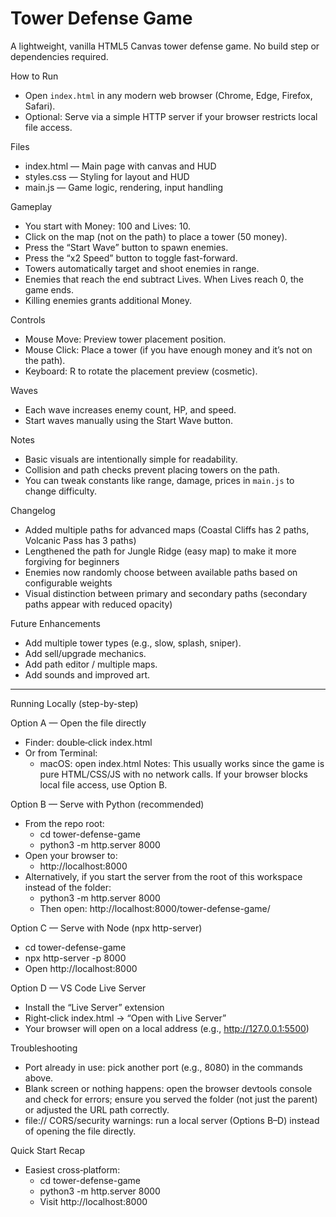 # Tower Defense Game

A lightweight, vanilla HTML5 Canvas tower defense game. No build step or dependencies required.

How to Run
- Open `index.html` in any modern web browser (Chrome, Edge, Firefox, Safari).
- Optional: Serve via a simple HTTP server if your browser restricts local file access.

Files
- index.html — Main page with canvas and HUD
- styles.css — Styling for layout and HUD
- main.js — Game logic, rendering, input handling

Gameplay
- You start with Money: 100 and Lives: 10.
- Click on the map (not on the path) to place a tower (50 money).
- Press the “Start Wave” button to spawn enemies.
- Press the “x2 Speed” button to toggle fast-forward.
- Towers automatically target and shoot enemies in range.
- Enemies that reach the end subtract Lives. When Lives reach 0, the game ends.
- Killing enemies grants additional Money.

Controls
- Mouse Move: Preview tower placement position.
- Mouse Click: Place a tower (if you have enough money and it’s not on the path).
- Keyboard: R to rotate the placement preview (cosmetic).

Waves
- Each wave increases enemy count, HP, and speed.
- Start waves manually using the Start Wave button.

Notes
- Basic visuals are intentionally simple for readability.
- Collision and path checks prevent placing towers on the path.
- You can tweak constants like range, damage, prices in `main.js` to change difficulty.

Changelog
- Added multiple paths for advanced maps (Coastal Cliffs has 2 paths, Volcanic Pass has 3 paths)
- Lengthened the path for Jungle Ridge (easy map) to make it more forgiving for beginners
- Enemies now randomly choose between available paths based on configurable weights
- Visual distinction between primary and secondary paths (secondary paths appear with reduced opacity)

Future Enhancements
- Add multiple tower types (e.g., slow, splash, sniper).
- Add sell/upgrade mechanics.
- Add path editor / multiple maps.
- Add sounds and improved art.

---

Running Locally (step-by-step)

Option A — Open the file directly
- Finder: double‑click index.html
- Or from Terminal:
  - macOS:
    open index.html
Notes: This usually works since the game is pure HTML/CSS/JS with no network calls. If your browser blocks local file access, use Option B.

Option B — Serve with Python (recommended)
- From the repo root:
  - cd tower-defense-game
  - python3 -m http.server 8000
- Open your browser to:
  - http://localhost:8000
- Alternatively, if you start the server from the root of this workspace instead of the folder:
  - python3 -m http.server 8000
  - Then open: http://localhost:8000/tower-defense-game/

Option C — Serve with Node (npx http-server)
- cd tower-defense-game
- npx http-server -p 8000
- Open http://localhost:8000

Option D — VS Code Live Server
- Install the “Live Server” extension
- Right‑click index.html → “Open with Live Server”
- Your browser will open on a local address (e.g., http://127.0.0.1:5500)

Troubleshooting
- Port already in use: pick another port (e.g., 8080) in the commands above.
- Blank screen or nothing happens: open the browser devtools console and check for errors; ensure you served the folder (not just the parent) or adjusted the URL path correctly.
- file:// CORS/security warnings: run a local server (Options B–D) instead of opening the file directly.

Quick Start Recap
- Easiest cross‑platform:
  - cd tower-defense-game
  - python3 -m http.server 8000
  - Visit http://localhost:8000
